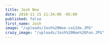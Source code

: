 ```yaml
---
title: Josh Noe
date: 2018-11-15 11:34:00 -05:00
published: false
first_name: Josh
image: "/uploads/Josh%20Noe-ca12de.JPG"
crazy_image: "/uploads/Josh%20Noe%20Fun.JPG"
---
```


